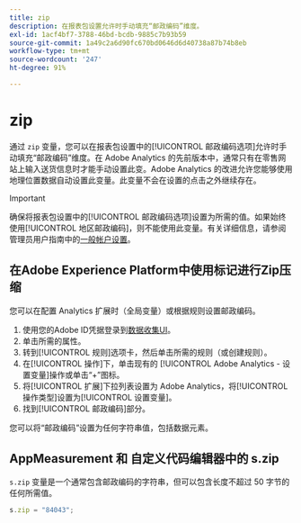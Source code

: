 ```yaml
---
title: zip
description: 在报表包设置允许时手动填充“邮政编码”维度。
exl-id: 1acf4bf7-3788-46bd-bcdb-9885c7b93b59
source-git-commit: 1a49c2a6d90fc670bd0646d6d40738a87b74b8eb
workflow-type: tm+mt
source-wordcount: '247'
ht-degree: 91%

---
```


# zip

通过 `zip` 变量，您可以在报表包设置中的[!UICONTROL 邮政编码选项]允许时手动填充“邮政编码”维度。在 Adobe Analytics 的先前版本中，通常只有在零售网站上输入送货信息时才能手动设置此变。Adobe Analytics 的改进允许您能够使用地理位置数据自动设置此变量。此变量不会在设置的点击之外继续存在。

>[!IMPORTANT]
>
>确保将报表包设置中的[!UICONTROL 邮政编码选项]设置为所需的值。如果始终使用[!UICONTROL 地区邮政编码]，则不能使用此变量。有关详细信息，请参阅管理员用户指南中的[一般帐户设置](/help/admin/admin/general-acct-settings-admin.md)。

## 在Adobe Experience Platform中使用标记进行Zip压缩

您可以在配置 Analytics 扩展时（全局变量）或根据规则设置邮政编码。

1. 使用您的Adobe ID凭据登录到[数据收集UI](https://experience.adobe.com/data-collection)。
2. 单击所需的属性。
3. 转到[!UICONTROL 规则]选项卡，然后单击所需的规则（或创建规则）。
4. 在[!UICONTROL 操作]下，单击现有的 [!UICONTROL Adobe Analytics - 设置变量]操作或单击“+”图标。
5. 将[!UICONTROL 扩展]下拉列表设置为 Adobe Analytics，将[!UICONTROL 操作类型]设置为[!UICONTROL 设置变量]。
6. 找到[!UICONTROL 邮政编码]部分。

您可以将“邮政编码”设置为任何字符串值，包括数据元素。

## AppMeasurement 和 自定义代码编辑器中的 s.zip

`s.zip` 变量是一个通常包含邮政编码的字符串，但可以包含长度不超过 50 字节的任何所需值。

```js
s.zip = "84043";
```
